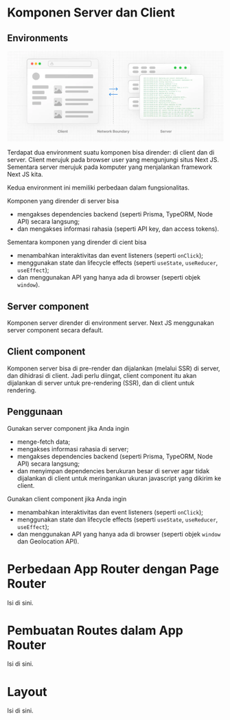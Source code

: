 # Komponen Server dan Client

## Environments

![Client boundary server](assets/client-boundary-server.webp)

Terdapat dua environment suatu komponen bisa dirender: di client dan di server. Client merujuk pada browser user yang mengunjungi situs Next JS. Sementara server merujuk pada komputer yang menjalankan framework Next JS kita.

Kedua environment ini memiliki perbedaan dalam fungsionalitas.

Komponen yang dirender di server bisa

- mengakses dependencies backend (seperti Prisma, TypeORM, Node API) secara langsung;
- dan mengakses informasi rahasia (seperti API key, dan access tokens).

Sementara komponen yang dirender di cient bisa

- menambahkan interaktivitas dan event listeners (seperti `onClick`);
- menggunakan state dan lifecycle effects (seperti `useState`, `useReducer`, `useEffect`);
- dan menggunakan API yang hanya ada di browser (seperti objek `window`).

## Server component

Komponen server dirender di environment server. Next JS menggunakan server component secara default.

## Client component

Komponen server bisa di pre-render dan dijalankan (melalui SSR) di server, dan dihidrasi di client. Jadi perlu diingat, client component itu akan dijalankan di server untuk pre-rendering (SSR), dan di client untuk rendering.

## Penggunaan

Gunakan server component jika Anda ingin

- menge-fetch data;
- mengakses informasi rahasia di server;
- mengakses dependencies backend (seperti Prisma, TypeORM, Node API) secara langsung;
- dan menyimpan dependencies berukuran besar di server agar tidak dijalankan di client untuk meringankan ukuran javascript yang dikirim ke client.

Gunakan client component jika Anda ingin

- menambahkan interaktivitas dan event listeners (seperti `onClick`);
- menggunakan state dan lifecycle effects (seperti `useState`, `useReducer`, `useEffect`);
- dan menggunakan API yang hanya ada di browser (seperti objek `window` dan Geolocation API).

# Perbedaan App Router dengan Page Router

Isi di sini.

# Pembuatan Routes dalam App Router

Isi di sini.

# Layout

Isi di sini.